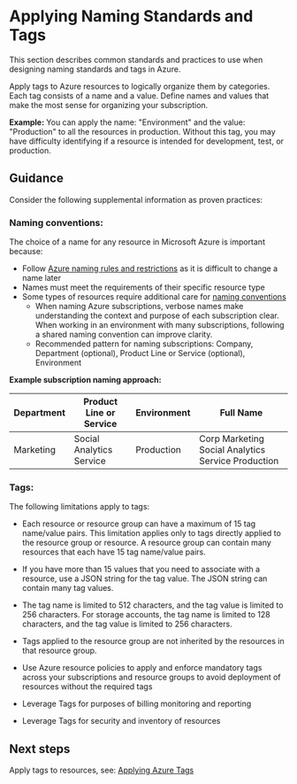 # Applying Naming Standards and Tags 


This section describes common standards and practices to use when designing naming standards and tags in Azure. 


Apply tags to Azure resources to logically organize them by categories. Each tag consists of a name and a value. Define names and 
values that make the most sense for organizing your subscription.  


**Example:**  You can apply the name: "Environment" and the value: "Production" to all the resources in production. Without this tag, 
you may have difficulty identifying if a resource is intended for development, test, or production.  



## Guidance

Consider the following supplemental information as proven practices:  


### Naming conventions:   

The choice of a name for any resource in Microsoft Azure is important because:  

  - Follow [Azure naming rules and restrictions](https://docs.microsoft.com/en-us/azure/architecture/best-practices/naming-conventions#naming-rules-and-restrictions) as it is difficult to change a name later 
  - Names must meet the requirements of their specific resource type 
  - Some types of resources require additional care for [naming conventions](https://docs.microsoft.com/en-us/azure/architecture/best-practices/naming-conventions#naming-rules-and-restrictions) 
      - When naming Azure subscriptions, verbose names make understanding the context and purpose of each subscription clear. 
  When working in an environment with many subscriptions, following a shared naming convention can improve clarity. 
      - Recommended pattern for naming subscriptions: Company, Department (optional), Product Line or Service (optional), Environment
      
 **Example subscription naming approach:** 

   | __Department__ | __Product Line or Service__ | __Environment__ | __Full Name__ |
   |------------------------------|----------------------------|----------------------------|----------------------------|
   | Marketing   | Social Analytics Service   |  Production   |  Corp Marketing Social Analytics Service Production  | 
 

### Tags:  

The following limitations apply to tags: 

   - Each resource or resource group can have a maximum of 15 tag name/value pairs. This limitation applies only to tags directly 
   applied to the resource group or resource. A resource group can contain many resources that each have 15 tag name/value 
   pairs. 

   - If you have more than 15 values that you need to associate with a resource, use a JSON string for the tag value. The JSON string 
   can contain many tag values. 

   - The tag name is limited to 512 characters, and the tag value is limited to 256 characters. For storage accounts, the tag name is 
   limited to 128 characters, and the tag value is limited to 256 characters. 

   - Tags applied to the resource group are not inherited by the resources in that resource group. 

   - Use Azure resource policies to apply and enforce mandatory tags across your subscriptions and resource groups to avoid 
   deployment of resources without the required tags 

   - Leverage Tags for purposes of billing monitoring and reporting 

   - Leverage Tags for security and inventory of resources  



## Next steps 


Apply tags to resources, see:  [Applying Azure Tags](4.1-Applying-Azure-Tags.md)  





 
